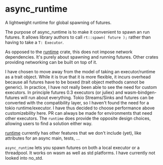# async_runtime

A lightweight runtime for global spawning of futures.

The purpose of async_runtime is to make it convenient to spawn an run futures. It allows library authors to call `rt::spawn( future );` rather than having to take a `T: Executor`.

As opposed to the [runtime](https://github.com/rustasync/runtime) crate, this does not impose network dependencies. It's purely about spawning and running futures. Other crates providing networking can be built on top of it.

I have chosen to move away from the model of taking an executor/runtime as a trait object. While it is true that it is more flexible, it incurs overhead because all futures have to be boxed (trait object methods cannot be generic). In practice, I have not really been able to see the need for custom executors. In principle futures 0.3 executors (or juliex) and wasm-bindgen-futures will run about everything. Tokio Streams/Sinks and futures can be converted with the compatibility layer, so I haven't found the need for a tokio runtime/executor. I have thus decided to choose performance above customizebility here. PR can always be made for environments that need other executors. The `runtime` does provide the opposite design choices, allowing users to find a solution either way.

[runtime](https://github.com/rustasync/runtime) currently has other features that we don't include (yet), like attributes for an async main, tests, ...

`async_runtime` lets you spawn futures on both a local executor or a threadpool. It works on wasm as well as std platforms. I have currently not looked into no_std.

